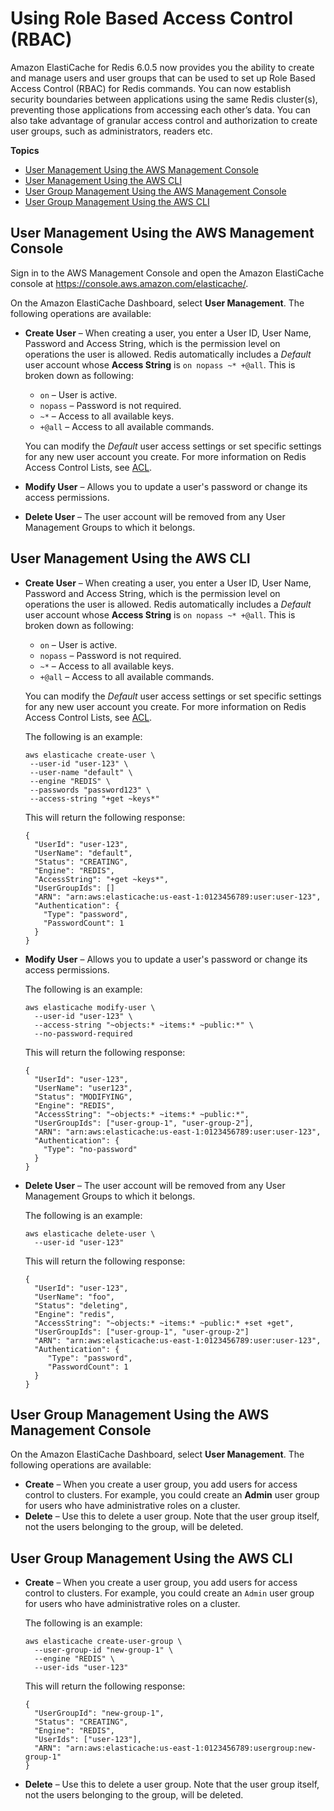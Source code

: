 # Using Role Based Access Control \(RBAC\)<a name="Clusters.RBAC"></a>

Amazon ElastiCache for Redis 6\.0\.5 now provides you the ability to create and manage users and user groups that can be used to set up Role Based Access Control \(RBAC\) for Redis commands\. You can now establish security boundaries between applications using the same Redis cluster\(s\), preventing those applications from accessing each other’s data\. You can also take advantage of granular access control and authorization to create user groups, such as administrators, readers etc\. 

**Topics**
+ [User Management Using the AWS Management Console](#Users-console)
+ [User Management Using the AWS CLI](#Users-cli)
+ [User Group Management Using the AWS Management Console](#User-Groups-console)
+ [User Group Management Using the AWS CLI](#User-Groups-cli)

## User Management Using the AWS Management Console<a name="Users-console"></a>

Sign in to the AWS Management Console and open the Amazon ElastiCache console at [https://console\.aws\.amazon\.com/elasticache/](https://console.aws.amazon.com/elasticache/)\.

On the Amazon ElastiCache Dashboard, select **User Management**\. The following operations are available:
+ **Create User** – When creating a user, you enter a User ID, User Name, Password and Access String, which is the permission level on operations the user is allowed\. Redis automatically includes a *Default* user account whose **Access String** is `on nopass ~* +@all`\. This is broken down as following:
  + `on` – User is active\.
  + `nopass` – Password is not required\.
  + `~*` – Access to all available keys\.
  + `+@all` – Access to all available commands\.

  You can modify the *Default* user access settings or set specific settings for any new user account you create\. For more information on Redis Access Control Lists, see [ACL](https://redis.io/topics/acl)\.
+ **Modify User** – Allows you to update a user's password or change its access permissions\.
+ **Delete User** – The user account will be removed from any User Management Groups to which it belongs\.

## User Management Using the AWS CLI<a name="Users-cli"></a>
+ **Create User** – When creating a user, you enter a User ID, User Name, Password and Access String, which is the permission level on operations the user is allowed\. Redis automatically includes a *Default* user account whose **Access String** is `on nopass ~* +@all`\. This is broken down as following:
  + `on` – User is active\.
  + `nopass` – Password is not required\.
  + `~*` – Access to all available keys\.
  + `+@all` – Access to all available commands\.

  You can modify the *Default* user access settings or set specific settings for any new user account you create\. For more information on Redis Access Control Lists, see [ACL](https://redis.io/topics/acl)\.

  The following is an example:

  ```
  aws elasticache create-user \
   --user-id "user-123" \
   --user-name "default" \
   --engine "REDIS" \
   --passwords "password123" \
   --access-string "+get ~keys*"
  ```

  This will return the following response:

  ```
  {
    "UserId": "user-123",
    "UserName": "default",
    "Status": "CREATING",
    "Engine": "REDIS",
    "AccessString": "+get ~keys*",
    "UserGroupIds": []
    "ARN": "arn:aws:elasticache:us-east-1:0123456789:user:user-123",
    "Authentication": {
      "Type": "password",
      "PasswordCount": 1
    } 
  }
  ```
+ **Modify User** – Allows you to update a user's password or change its access permissions\.

  The following is an example:

  ```
  aws elasticache modify-user \
    --user-id "user-123" \
    --access-string "~objects:* ~items:* ~public:*" \
    --no-password-required
  ```

  This will return the following response:

  ```
  {
    "UserId": "user-123",
    "UserName": "user123",
    "Status": "MODIFYING",
    "Engine": "REDIS",
    "AccessString": "~objects:* ~items:* ~public:*",
    "UserGroupIds": ["user-group-1", "user-group-2"],
    "ARN": "arn:aws:elasticache:us-east-1:0123456789:user:user-123",
    "Authentication": {
      "Type": "no-password"
    }
  }
  ```
+ **Delete User** – The user account will be removed from any User Management Groups to which it belongs\.

  The following is an example:

  ```
  aws elasticache delete-user \
    --user-id "user-123"
  ```

  This will return the following response:

  ```
  {
    "UserId": "user-123",
    "UserName": "foo",
    "Status": "deleting",
    "Engine": "redis",
    "AccessString": "~objects:* ~items:* ~public:* +set +get",
    "UserGroupIds": ["user-group-1", "user-group-2"]
    "ARN": "arn:aws:elasticache:us-east-1:0123456789:user:user-123",
    "Authentication": {
       "Type": "password",
       "PasswordCount": 1
    } 
  }
  ```

## User Group Management Using the AWS Management Console<a name="User-Groups-console"></a>

On the Amazon ElastiCache Dashboard, select **User Management**\. The following operations are available:
+ **Create** – When you create a user group, you add users for access control to clusters\. For example, you could create an **Admin** user group for users who have administrative roles on a cluster\.
+ **Delete** – Use this to delete a user group\. Note that the user group itself, not the users belonging to the group, will be deleted\.

## User Group Management Using the AWS CLI<a name="User-Groups-cli"></a>
+ **Create** – When you create a user group, you add users for access control to clusters\. For example, you could create an `Admin` user group for users who have administrative roles on a cluster\. 

  The following is an example:

  ```
  aws elasticache create-user-group \
    --user-group-id "new-group-1" \
    --engine "REDIS" \
    --user-ids "user-123"
  ```

  This will return the following response:

  ```
  {
    "UserGroupId": "new-group-1",
    "Status": "CREATING",
    "Engine": "REDIS",
    "UserIds": ["user-123"],
    "ARN": "arn:aws:elasticache:us-east-1:0123456789:usergroup:new-group-1" 
  }
  ```
+ **Delete** – Use this to delete a user group\. Note that the user group itself, not the users belonging to the group, will be deleted\.